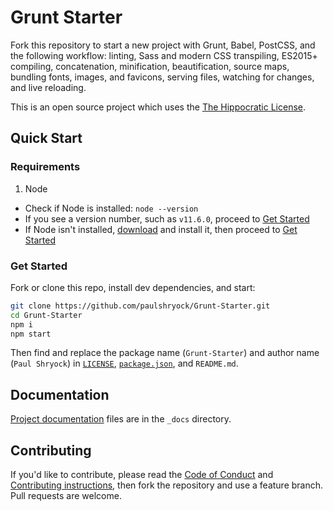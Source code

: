 # Grunt Starter

Fork this repository to start a new project with Grunt, Babel, PostCSS, and the following workflow: linting, Sass and modern CSS transpiling, ES2015+ compiling, concatenation, minification, beautification, source maps, bundling fonts, images, and favicons, serving files, watching for changes, and live reloading.

This is an open source project which uses the [The Hippocratic License][license].

## Quick Start

### Requirements

1. Node
  - Check if Node is installed: `node --version`
  - If you see a version number, such as `v11.6.0`, proceed to [Get Started](#get-started)
  - If Node isn't installed, [download][node-download] and install it, then proceed to [Get Started](#get-started)

### Get Started

Fork or clone this repo, install dev dependencies, and start:

```bash
git clone https://github.com/paulshryock/Grunt-Starter.git
cd Grunt-Starter
npm i
npm start
```

Then find and replace the package name (`Grunt-Starter`) and author name (`Paul Shryock`) in [`LICENSE`][license], [`package.json`][pkg], and `README.md`.

## Documentation

[Project documentation][docs] files are in the `_docs` directory.

## Contributing

If you'd like to contribute, please read the [Code of Conduct][code-of-conduct] and [Contributing instructions][contributing], then fork the repository and use a feature branch. Pull requests are welcome.

[license]: https://firstdonoharm.dev/
[node-download]: https://nodejs.org/en/download/
[pkg]: package.json
[docs]: _docs/
[code-of-conduct]: CODE_OF_CONDUCT.md
[contributing]: CONTRIBUTING.md